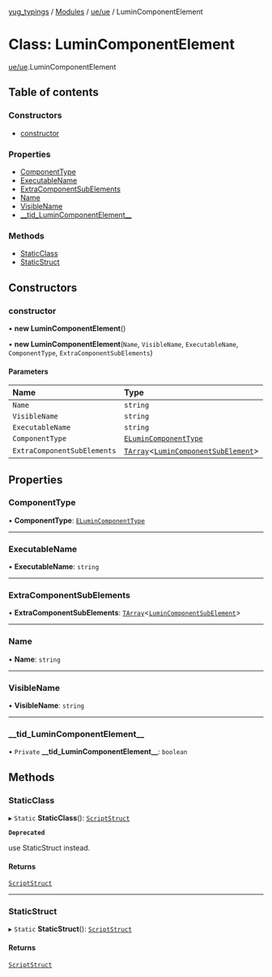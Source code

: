[yug_typings](../README.md) / [Modules](../modules.md) / [ue/ue](../modules/ue_ue.md) / LuminComponentElement

# Class: LuminComponentElement

[ue/ue](../modules/ue_ue.md).LuminComponentElement

## Table of contents

### Constructors

- [constructor](ue_ue.LuminComponentElement.md#constructor)

### Properties

- [ComponentType](ue_ue.LuminComponentElement.md#componenttype)
- [ExecutableName](ue_ue.LuminComponentElement.md#executablename)
- [ExtraComponentSubElements](ue_ue.LuminComponentElement.md#extracomponentsubelements)
- [Name](ue_ue.LuminComponentElement.md#name)
- [VisibleName](ue_ue.LuminComponentElement.md#visiblename)
- [\_\_tid\_LuminComponentElement\_\_](ue_ue.LuminComponentElement.md#__tid_lumincomponentelement__)

### Methods

- [StaticClass](ue_ue.LuminComponentElement.md#staticclass)
- [StaticStruct](ue_ue.LuminComponentElement.md#staticstruct)

## Constructors

### constructor

• **new LuminComponentElement**()

• **new LuminComponentElement**(`Name`, `VisibleName`, `ExecutableName`, `ComponentType`, `ExtraComponentSubElements`)

#### Parameters

| Name | Type |
| :------ | :------ |
| `Name` | `string` |
| `VisibleName` | `string` |
| `ExecutableName` | `string` |
| `ComponentType` | [`ELuminComponentType`](../enums/ue_ue.ELuminComponentType.md) |
| `ExtraComponentSubElements` | [`TArray`](../interfaces/ue_puerts.TArray.md)<[`LuminComponentSubElement`](ue_ue.LuminComponentSubElement.md)\> |

## Properties

### ComponentType

• **ComponentType**: [`ELuminComponentType`](../enums/ue_ue.ELuminComponentType.md)

___

### ExecutableName

• **ExecutableName**: `string`

___

### ExtraComponentSubElements

• **ExtraComponentSubElements**: [`TArray`](../interfaces/ue_puerts.TArray.md)<[`LuminComponentSubElement`](ue_ue.LuminComponentSubElement.md)\>

___

### Name

• **Name**: `string`

___

### VisibleName

• **VisibleName**: `string`

___

### \_\_tid\_LuminComponentElement\_\_

• `Private` **\_\_tid\_LuminComponentElement\_\_**: `boolean`

## Methods

### StaticClass

▸ `Static` **StaticClass**(): [`ScriptStruct`](ue_ue.ScriptStruct.md)

**`Deprecated`**

use StaticStruct instead.

#### Returns

[`ScriptStruct`](ue_ue.ScriptStruct.md)

___

### StaticStruct

▸ `Static` **StaticStruct**(): [`ScriptStruct`](ue_ue.ScriptStruct.md)

#### Returns

[`ScriptStruct`](ue_ue.ScriptStruct.md)
